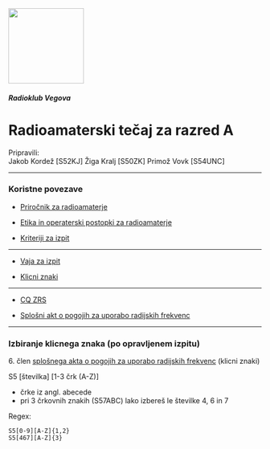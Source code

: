 <img src="images/RKV_logo.svg" width=150>

##### Radioklub Vegova

# Radioamaterski tečaj za razred A

Pripravili:  
Jakob Kordež \[S52KJ]
Žiga Kralj \[S50ZK]
Primož Vovk \[S54UNC]  

----

### Koristne povezave

- [Priročnik za radioamaterje](http://www.homemade.net/ra/prirocnik_novi.pdf)

- [Etika in operaterski postopki za radioamaterje](http://www.hamradio.si/images/dokumenti/publikacije/etika_junij%202021.pdf)

- [Kriteriji za izpit](http://www.zrs.si/files/kriteriji.pdf)

---

- [Vaja za izpit](https://s5-vaja.jkob.cc/)

- [Klicni znaki](https://cq.jkob.cc/#/callsign)

---

- [CQ ZRS](https://drive.google.com/drive/folders/1LBtrFHFe7GRN7ZAWZK_g54ngoLZ_sH18)

- [Splošni akt o pogojih za uporabo radijskih frekvenc](http://www.pisrs.si/Pis.web/pregledPredpisa?id=AKT_857)

----

### Izbiranje klicnega znaka (po opravljenem izpitu)

6\. člen [splošnega akta o pogojih za uporabo radijskih frekvenc](http://www.pisrs.si/Pis.web/pregledPredpisa?id=AKT_857) (klicni znaki)

S5 [številka] [1-3 črk (A-Z)]
- črke iz angl. abecede
- pri 3 črkovnih znakih (S57ABC) lako izbereš le številke 4, 6 in 7

Regex:
```re
S5[0-9][A-Z]{1,2}  
S5[467][A-Z]{3}
```